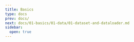 ```yaml
---
title: Basics
type: docs
prev: docs/
next: docs/01-basics/01-data/01-dataset-and-dataloader.md
sidebar:
  open: true
---
```

